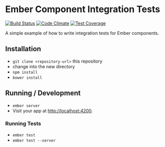 # Ember Component Integration Tests

[![Build Status](https://travis-ci.org/alisdair/ember-component-integration-tests.svg)](https://travis-ci.org/alisdair/ember-component-integration-tests)
[![Code Climate](https://codeclimate.com/github/alisdair/ember-component-integration-tests/badges/gpa.svg)](https://codeclimate.com/github/alisdair/ember-component-integration-tests)
[![Test Coverage](https://codeclimate.com/github/alisdair/ember-component-integration-tests/badges/coverage.svg)](https://codeclimate.com/github/alisdair/ember-component-integration-tests/coverage)

A simple example of how to write integration tests for Ember components.

## Installation

* `git clone <repository-url>` this repository
* change into the new directory
* `npm install`
* `bower install`

## Running / Development

* `ember server`
* Visit your app at [http://localhost:4200](http://localhost:4200).

### Running Tests

* `ember test`
* `ember test --server`

